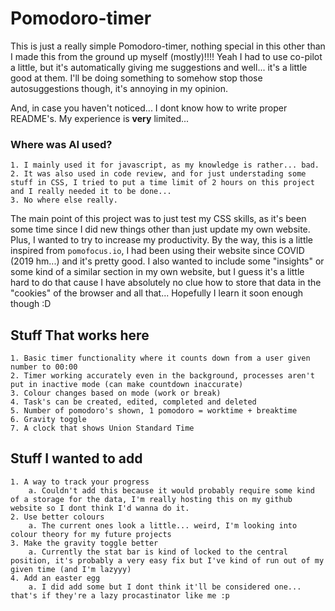 # Pomodoro-timer
This is just a really simple Pomodoro-timer, nothing special in this other than I made this from the ground up myself (mostly)!!!!
Yeah I had to use co-pilot a little, but it's automatically giving me suggestions and well... it's a little good at them. I'll be doing something to somehow stop those autosuggestions though, it's annoying in my opinion.

And, in case you haven't noticed... I dont know how to write proper README's. My experience is **very** limited...

### Where was AI used?
    1. I mainly used it for javascript, as my knowledge is rather... bad.
    2. It was also used in code review, and for just understading some stuff in CSS, I tried to put a time limit of 2 hours on this project and I really needed it to be done...
    3. No where else really.

The main point of this project was to just test my CSS skills, as it's been some time since I did new things other than just update my own website. Plus, I wanted to try to increase my productivity.
By the way, this is a little inspired from ```pomofocus.io```, I had been using their website since COVID (2019 hm...) and it's pretty good. I also wanted to include some "insights" or some kind of a similar section in my own website, but I guess it's a little hard to do that cause I have absolutely no clue how to store that data in the "cookies" of the browser and all that... Hopefully I learn it soon enough though :D

## Stuff That works here
    1. Basic timer functionality where it counts down from a user given number to 00:00
    2. Timer working accurately even in the background, processes aren't put in inactive mode (can make countdown inaccurate)
    3. Colour changes based on mode (work or break)
    4. Task's can be created, edited, completed and deleted
    5. Number of pomodoro's shown, 1 pomodoro = worktime + breaktime
    6. Gravity toggle
    7. A clock that shows Union Standard Time

## Stuff I wanted to add
    1. A way to track your progress
        a. Couldn't add this because it would probably require some kind of a storage for the data, I'm really hosting this on my github website so I dont think I'd wanna do it.
    2. Use better colours
        a. The current ones look a little... weird, I'm looking into colour theory for my future projects
    3. Make the gravity toggle better
        a. Currently the stat bar is kind of locked to the central position, it's probably a very easy fix but I've kind of run out of my given time (and I'm lazyyy)
    4. Add an easter egg
        a. I did add some but I dont think it'll be considered one... that's if they're a lazy procastinator like me :p